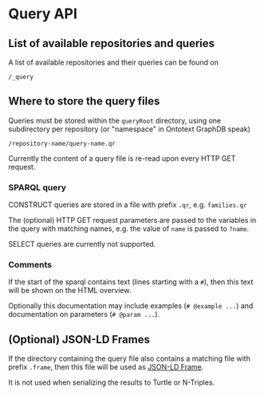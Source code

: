 # Query API

## List of available repositories and queries

A list of available repositories and their queries can be found on
```
/_query
```

## Where to store the query files

Queries must be stored within the `queryRoot` directory, using one subdirectory 
per repository (or "namespace" in Ontotext GraphDB speak)

```
/repository-name/query-name.qr
```

Currently the content of a query file is re-read upon every HTTP GET request.

### SPARQL query

CONSTRUCT queries are stored in a file with prefix `.qr`, e.g. `families.qr`

The (optional) HTTP GET request parameters are passed to the variables in the
query with matching names, e.g. the value of `name` is passed to `?name`.
 
SELECT queries are currently not supported.

### Comments

If the start of the sparql contains text (lines starting with a `#`), 
then this text will be shown on the HTML overview.

Optionally this documentation may include examples (`# @example ...`)
and documentation on parameters (`# @param ...`).

## (Optional) JSON-LD Frames

If the directory containing the query file also contains a matching file with 
prefix `.frame`, then this file will be used as
[JSON-LD Frame](https://json-ld.org/spec/latest/json-ld-framing/).

It is not used when serializing the results to Turtle or N-Triples.